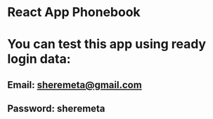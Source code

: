 # React App Phonebook

# You can test this app using ready login data:

## Email: sheremeta@gmail.com

## Password: sheremeta
